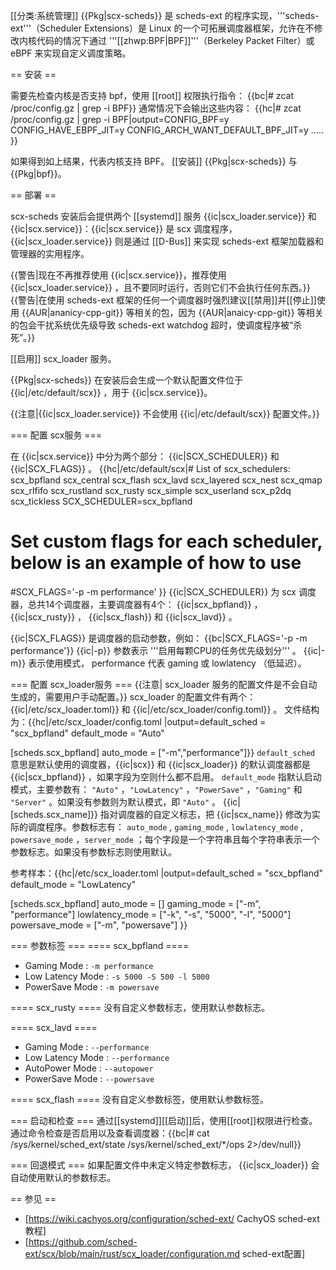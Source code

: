 [[分类:系统管理]]
{{Pkg|scx-scheds}} 是 scheds-ext 的程序实现，'''scheds-ext'''（Scheduler Extensions）是 Linux 的一个可拓展调度器框架，允许在不修改内核代码的情况下通过 '''[[zhwp:BPF|BPF]]'''（Berkeley Packet Filter）或 eBPF 来实现自定义调度策略。

== 安装 ==

需要先检查内核是否支持 bpf，使用 [[root]] 权限执行指令：
{{bc|# zcat /proc/config.gz <nowiki>| </nowiki>grep -i BPF}}
通常情况下会输出这些内容：
{{hc|# zcat /proc/config.gz <nowiki>| </nowiki>grep -i BPF|output=CONFIG_BPF=y
CONFIG_HAVE_EBPF_JIT=y
CONFIG_ARCH_WANT_DEFAULT_BPF_JIT=y
.....
}}

如果得到如上结果，代表内核支持 BPF。
[[安装]] {{Pkg|scx-scheds}} 与 {{Pkg|bpf}}。

== 部署 ==

scx-scheds 安装后会提供两个 [[systemd]] 服务 {{ic|scx_loader.service}} 和 {{ic|scx.service}}：{{ic|scx.service}} 是 scx 调度程序，{{ic|scx_loader.service}} 则是通过 [[D-Bus]] 来实现 scheds-ext 框架加载器和管理器的实用程序。

{{警告|现在不再推荐使用 {{ic|scx.service}}，推荐使用 {{ic|scx_loader.service}} ，且不要同时运行，否则它们不会执行任何东西。}}
{{警告|在使用  scheds-ext  框架的任何一个调度器时强烈建议[[禁用]]并[[停止]]使用 {{AUR|ananicy-cpp-git}} 等相关的包，因为 {{AUR|anaicy-cpp-git}} 等相关的包会干扰系统优先级导致  scheds-ext  watchdog  超时，使调度程序被“杀死”。}}

[[启用]] scx_loader 服务。

{{Pkg|scx-scheds}} 在安装后会生成一个默认配置文件位于 {{ic|/etc/default/scx}} ，用于 {{ic|scx.service}}。

{{注意|{{ic|scx_loader.service}} 不会使用 {{ic|/etc/default/scx}} 配置文件。}}

=== 配置 scx服务 ===

在 {{ic|scx.service}} 中分为两个部分： {{ic|SCX_SCHEDULER}} 和 {{ic|SCX_FLAGS}} 。
{{hc|/etc/default/scx|# List of scx_schedulers: scx_bpfland scx_central scx_flash scx_lavd scx_layered scx_nest scx_qmap scx_rlfifo scx_rustland scx_rusty scx_simple scx_userland scx_p2dq scx_tickless
SCX_SCHEDULER<nowiki>=</nowiki>scx_bpfland

# Set custom flags for each scheduler, below is an example of how to use
#SCX_FLAGS<nowiki>=</nowiki>'-p -m performance'
}}
{{ic|SCX_SCHEDULER}}	为  scx  调度器，总共14个调度器，主要调度器有4个： {{ic|scx_bpfland}} ， {{ic|scx_rusty}} ， {{ic|scx_flash}} 和 {{ic|scx_lavd}} 。

{{ic|SCX_FLAGS}} 是调度器的启动参数，例如： {{bc|SCX_FLAGS<nowiki>=</nowiki>'-p -m performance'}}  {{ic|-p}} 参数表示 '''启用每颗CPU的任务优先级划分''' 。 {{ic|-m}} 表示使用模式， performance  代表  gaming  或  lowlatency  （低延迟）。

=== 配置 scx_loader服务 ===
{{注意|  scx_loader  服务的配置文件是不会自动生成的，需要用户手动配置。}}
scx_loader  的配置文件有两个：  {{ic|/etc/scx_loader.toml}} 和 {{ic|/etc/scx_loader/config.toml}} 。
文件结构为：{{hc|/etc/scx_loader/config.toml |output=default_sched = "scx_bpfland"
default_mode = "Auto"

[scheds.scx_bpfland]
auto_mode = ["-m","performance"]}}
<code>default_sched</code> 意思是默认使用的调度器，{{ic|scx}} 和 {{ic|scx_loader}} 的默认调度器都是 {{ic|scx_bpfland}} ，如果字段为空则什么都不启用。
<code>default_mode</code> 指默认启动模式，主要参数有： <code>"Auto"</code> ，<code>"LowLatency"</code> ，<code>"PowerSave"</code> ，<code>"Gaming"</code> 和 <code>"Server"</code> 。如果没有参数则为默认模式，即 <code>"Auto"</code> 。
{{ic|[scheds.scx_name]}} 指对调度器的自定义标志，把 {{ic|scx_name}} 修改为实际的调度程序。参数标志有： <code>auto_mode</code> , <code>gaming_mode</code> , <code>lowlatency_mode</code> , <code>powersave_mode</code> ，<code>server_mode</code> ；每个字段是一个字符串且每个字符串表示一个参数标志。如果没有参数标志则使用默认。

参考样本：{{hc|/etc/scx_loader.toml |output=default_sched = "scx_bpfland"
default_mode = "LowLatency"

[scheds.scx_bpfland]
auto_mode = []
gaming_mode = ["-m", "performance"]
lowlatency_mode = ["-k", "-s", "5000", "-l", "5000"]
powersave_mode = ["-m", "powersave"]
}}

=== 参数标签 ===
==== scx_bpfland ====
* Gaming Mode : <code>-m performance</code>
* Low Latency Mode : <code>-s 5000 -S 500 -l 5000</code>
* PowerSave Mode : <code>-m powersave</code>

==== scx_rusty ====
没有自定义参数标志，使用默认参数标志。

==== scx_lavd ====
* Gaming Mode : <code>--performance</code>
* Low Latency Mode : <code>--performance</code>
* AutoPower Mode : <code>--autopower</code>
* PowerSave Mode : <code>--powersave</code>

==== scx_flash ====
没有自定义参数标签，使用默认参数标签。

=== 启动和检查 ===
通过[[systemd]][[启动]]后，使用[[root]]权限进行检查。通过命令检查是否启用以及查看调度器：{{bc|# cat /sys/kernel/sched_ext/state /sys/kernel/sched_ext/*/ops 2>/dev/null}}

=== 回退模式 ===
如果配置文件中未定义特定参数标志， {{ic|scx_loader}} 会自动使用默认的参数标志。

== 参见 ==

* [https://wiki.cachyos.org/configuration/sched-ext/ CachyOS sched-ext教程]
* [https://github.com/sched-ext/scx/blob/main/rust/scx_loader/configuration.md sched-ext配置]
